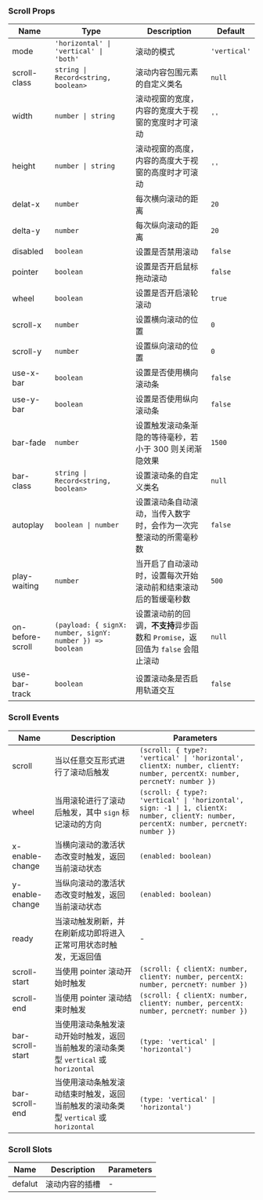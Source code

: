 ### Scroll Props

| Name          | Type              | Description                                                                  | Default     |
| ------------- | ----------------- | --------------------------------------------------------------------- | ---------- |
| mode          | `'horizontal' \| 'vertical' \| 'both'`            | 滚动的模式 | `'vertical'` |
| scroll-class  | `string \| Record<string, boolean>`  | 滚动内容包围元素的自定义类名                                          | `null`       |
| width         | `number \| string`  | 滚动视窗的宽度，内容的宽度大于视窗的宽度时才可滚动                    | `''`         |
| height        | `number \| string`  | 滚动视窗的高度，内容的高度大于视窗的高度时才可滚动                    | `''`         |
| delat-x       | `number`            | 每次横向滚动的距离                                                    | `20`         |
| delta-y       | `number`            | 每次纵向滚动的距离                                                    | `20`         |
| disabled      | `boolean`           | 设置是否禁用滚动                                                      | `false`      |
| pointer       | `boolean`           | 设置是否开启鼠标拖动滚动                                              | `false`      |
| wheel         | `boolean`           | 设置是否开启滚轮滚动                                                  | `true`       |
| scroll-x      | `number`            | 设置横向滚动的位置                                                    | `0`          |
| scroll-y      | `number`            | 设置纵向滚动的位置                                                    | `0`          |
| use-x-bar     | `boolean`           | 设置是否使用横向滚动条                                                | `false`      |
| use-y-bar     | `boolean`           | 设置是否使用纵向滚动条                                                | `false`      |
| bar-fade      | `number`            | 设置触发滚动条渐隐的等待毫秒，若小于 300 则关闭渐隐效果               | `1500`       |
| bar-class     | `string \| Record<string, boolean>`  | 设置滚动条的自定义类名                                                | `null`       |
| autoplay      | `boolean \| number` | 设置滚动条自动滚动，当传入数字时，会作为一次完整滚动的所需毫秒数      | `false`      |
| play-waiting  | `number`            | 当开启了自动滚动时，设置每次开始滚动前和结束滚动后的暂缓毫秒数        | `500`        |
| on-before-scroll | `(payload: { signX: number, signY: number }) => boolean`          | 设置滚动前的回调，**不支持**异步函数和 `Promise`，返回值为 ``false`` 会阻止滚动 | `null`       |
| use-bar-track | `boolean`           | 设置滚动条是否启用轨道交互                                            | `false`      |

### Scroll Events

| Name                | Description                                                                                                                       | Parameters         |
| ------------------- | -------------------------------------------------------------------------------------------------------------------------- | ------------ |
| scroll           | 当以任意交互形式进行了滚动后触发                           | `(scroll: { type?: 'vertical' \| 'horizontal', clientX: number, clientY: number, percentX: number, percnetY: number })` |
| wheel            | 当用滚轮进行了滚动后触发，其中 `sign` 标记滚动的方向 | `(scroll: { type?: 'vertical' \| 'horizontal', sign: -1 \| 1, clientX: number, clientY: number, percentX: number, percnetY: number })` |
| x-enable-change  | 当横向滚动的激活状态改变时触发，返回当前滚动状态                                                                           | `(enabled: boolean)`      |
| y-enable-change  | 当纵向滚动的激活状态改变时触发，返回当前滚动状态                                                                           | `(enabled: boolean)`      |
| ready            | 当滚动触发刷新，并在刷新成功即将进入正常可用状态时触发，无返回值                                                           | -            |
| scroll-start     | 当使用 pointer 滚动开始时触发                                    | `(scroll: { clientX: number, clientY: number, percentX: number, percnetY: number })` |
| scroll-end       | 当使用 pointer 滚动结束时触发                                    | `(scroll: { clientX: number, clientY: number, percentX: number, percnetY: number })` |
| bar-scroll-start | 当使用滚动条触发滚动开始时触发，返回当前触发的滚动条类型 `vertical` 或 `horizontal`                                        | `(type: 'vertical' \| 'horizontal')`         |
| bar-scroll-end   | 当使用滚动条触发滚动结束时触发，返回当前触发的滚动条类型 `vertical` 或 `horizontal`                                        | `(type: 'vertical' \| 'horizontal')`         |

### Scroll Slots

| Name    | Description           | Parameters |
| ------- | -------------- | --- |
| defalut | 滚动内容的插槽 | - |
